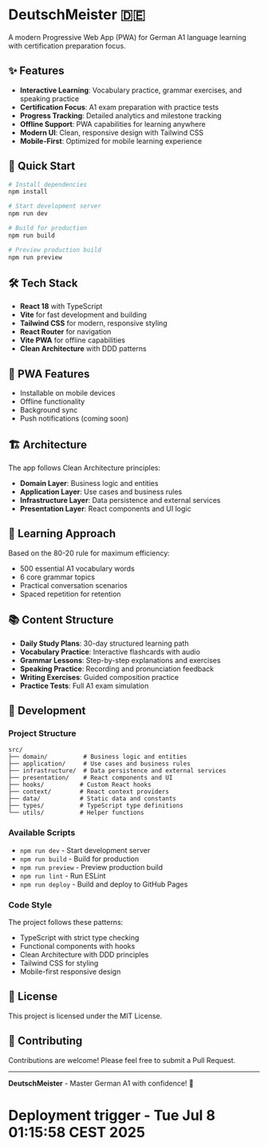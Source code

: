 # DeutschMeister 🇩🇪

A modern Progressive Web App (PWA) for German A1 language learning with certification preparation focus.

## ✨ Features

- **Interactive Learning**: Vocabulary practice, grammar exercises, and speaking practice
- **Certification Focus**: A1 exam preparation with practice tests
- **Progress Tracking**: Detailed analytics and milestone tracking
- **Offline Support**: PWA capabilities for learning anywhere
- **Modern UI**: Clean, responsive design with Tailwind CSS
- **Mobile-First**: Optimized for mobile learning experience

## 🚀 Quick Start

```bash
# Install dependencies
npm install

# Start development server
npm run dev

# Build for production
npm run build

# Preview production build
npm run preview
```

## 🛠️ Tech Stack

- **React 18** with TypeScript
- **Vite** for fast development and building
- **Tailwind CSS** for modern, responsive styling
- **React Router** for navigation
- **Vite PWA** for offline capabilities
- **Clean Architecture** with DDD patterns

## 📱 PWA Features

- Installable on mobile devices
- Offline functionality
- Background sync
- Push notifications (coming soon)

## 🏗️ Architecture

The app follows Clean Architecture principles:

- **Domain Layer**: Business logic and entities
- **Application Layer**: Use cases and business rules
- **Infrastructure Layer**: Data persistence and external services
- **Presentation Layer**: React components and UI logic

## 🎯 Learning Approach

Based on the 80-20 rule for maximum efficiency:
- 500 essential A1 vocabulary words
- 6 core grammar topics
- Practical conversation scenarios
- Spaced repetition for retention

## 📚 Content Structure

- **Daily Study Plans**: 30-day structured learning path
- **Vocabulary Practice**: Interactive flashcards with audio
- **Grammar Lessons**: Step-by-step explanations and exercises
- **Speaking Practice**: Recording and pronunciation feedback
- **Writing Exercises**: Guided composition practice
- **Practice Tests**: Full A1 exam simulation

## 🔧 Development

### Project Structure
```
src/
├── domain/          # Business logic and entities
├── application/     # Use cases and business rules
├── infrastructure/  # Data persistence and external services
├── presentation/    # React components and UI
├── hooks/          # Custom React hooks
├── context/        # React context providers
├── data/           # Static data and constants
├── types/          # TypeScript type definitions
└── utils/          # Helper functions
```

### Available Scripts

- `npm run dev` - Start development server
- `npm run build` - Build for production
- `npm run preview` - Preview production build
- `npm run lint` - Run ESLint
- `npm run deploy` - Build and deploy to GitHub Pages

### Code Style

The project follows these patterns:
- TypeScript with strict type checking
- Functional components with hooks
- Clean Architecture with DDD principles
- Tailwind CSS for styling
- Mobile-first responsive design

## 📄 License

This project is licensed under the MIT License.

## 🤝 Contributing

Contributions are welcome! Please feel free to submit a Pull Request.

---

**DeutschMeister** - Master German A1 with confidence! 🚀
# Deployment trigger - Tue Jul  8 01:15:58 CEST 2025
